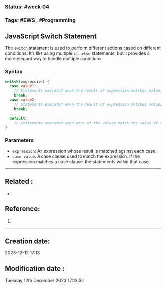 
### Status: #week-04

### Tags: #EWS  , #Programming 

## JavaScript Switch Statement

The `switch` statement is used to perform different actions based on different conditions. It’s like using multiple `if`…`else` statements, but it provides a more elegant way to handle multiple conditions.

### Syntax

```javascript
switch(expression) {
  case value1:
    // Statements executed when the result of expression matches value1
    break;
  case value2:
    // Statements executed when the result of expression matches value2
    break;
  ...
  default:
    // Statements executed when none of the values match the value of the expression
}
```

### Parameters

- `expression`: An expression whose result is matched against each case.
- `case value`: A case clause used to match the expression. If the expression matches a case clause, the statements within that case
______________________________________________________________________


## Related : 

- 

## Reference: 

1.  


---

  ## Creation date: 
  
  2023-12-12 17:13 
  
  
   ## Modification date :
   
   Tuesday 12th December 2023 17:13:50